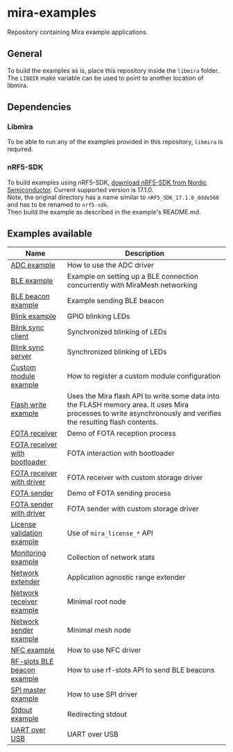 # mira-examples

Repository containing Mira example applications.

## General
To build the examples as is, place this repository inside the `libmira` folder. The `LIBDIR` make variable can be used to point to another location of libmira.

## Dependencies

### Libmira
To be able to run any of the examples provided in this repository, `libmira` is required.

### nRF5-SDK
To build examples using nRF5-SDK, [download nRF5-SDK from Nordic Semiconductor](https://www.nordicsemi.com/Products/Development-software/nrf5-sdk). Current supported version is 17.1.0.  
Note, the original directory has a name similar to `nRF5_SDK_17.1.0_ddde560` and has to be renamed to `nrf5-sdk`.  
Then build the example as described in the example's README.md.

## Examples available

| Name                                                  | Description                                                                                       |
| ---                                                   | ---                                                                                               |
| [ADC example](adc/README.md) | How to use the ADC driver |
| [BLE example](ble/README.md) | Example on setting up a BLE connection concurrently with MiraMesh networking |
| [BLE beacon example](ble_beacon/README.md) | Example sending BLE beacon |
| [Blink example](blink/README.md) | GPIO blinking LEDs |
| [Blink sync client](blink_sync_client/README.md) | Synchronized blinking of LEDs |
| [Blink sync server](blink_sync_server/README.md) | Synchronized blinking of LEDs |
| [Custom module example](custom_module/README.md) | How to register a custom module configuration |
| [Flash write example](examples/flash_write/README.md) | Uses the Mira flash API to write some data into the FLASH memory area. It uses Mira processes to write asynchronously and verifies the resulting flash contents.                 |
| [FOTA receiver](fota_receiver/README.md) | Demo of FOTA reception process |
| [FOTA receiver with bootloader](fota_receiver_with_bootloader/README.md) | FOTA interaction with bootloader |
| [FOTA receiver with driver](fota_receiver_with_driver/README.md) | FOTA receiver with custom storage driver |
| [FOTA sender](fota_sender/README.md) | Demo of FOTA sending process |
| [FOTA sender with driver](fota_sender_with_driver/README.md)| FOTA sender with custom storage driver |
| [License validation example](license_validation/README.md) | Use of `mira_license_*` API |
| [Monitoring example](monitoring/README.md) | Collection of network stats |
| [Network extender](network_extender/README.md) | Application agnostic range extender |
| [Network receiver example](network_receiver/README.md) | Minimal root node |
| [Network sender example](network_sender/README.md) | Minimal mesh node |
| [NFC example](nfc/README.md) | How to use NFC driver |
| [RF-slots BLE beacon example](rf_slots_ble_beacon/README.md) | How to use rf-slots API to send BLE beacons |
| [SPI master example](spi_master/README.md) | How to use SPI driver |
| [Stdout example](stdout/README.md) | Redirecting stdout |
| [UART over USB](usb_uart/README.md) | UART over USB |
